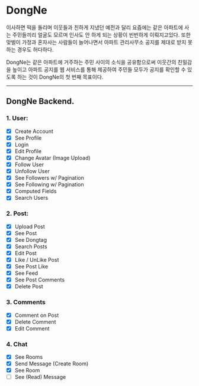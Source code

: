 # DongNe

이사하면 떡을 돌리며 이웃들과 친하게 지냈던 예전과 달리 요즘에는 같은 아파트에 사는 주민들끼리 얼굴도 모르며 인사도 안 하게 되는 상황이 빈번하게 이뤄지고있다. 또한 맞벌이 가정과 혼자사는 사람들이 늘어나면서 아파트 관리사무소 공지를 제대로 받지 못 하는 경우도 허다하다.

DongNe는 같은 아파트에 거주하는 주민 사이의 소식을 공유함으로써 이웃간의 친밀감을 높이고 아파트 공지를 웹 서비스를 통해 제공하여 주민들 모두가 공지를 확인할 수 있도록 하는 것이 DongNe의 첫 번째 목표이다.

---

## DongNe Backend.

### 1. User:

- [x] Create Account
- [x] See Profile
- [x] Login
- [x] Edit Profile
- [x] Change Avatar (Image Upload)
- [x] Follow User
- [x] Unfollow User
- [x] See Followers w/ Pagination
- [x] See Following w/ Pagination
- [x] Computed Fields
- [x] Search Users

### 2. Post:

- [x] Upload Post
- [x] See Post
- [x] See Dongtag
- [x] Search Posts
- [x] Edit Post
- [x] Like / UnLike Post
- [x] See Post Like
- [x] See Feed
- [x] See Post Comments
- [x] Delete Post

### 3. Comments

- [x] Comment on Post
- [x] Delete Comment
- [x] Edit Comment

### 4. Chat

- [x] See Rooms
- [x] Send Message (Create Room)
- [x] See Room
- [ ] See (Read) Message
